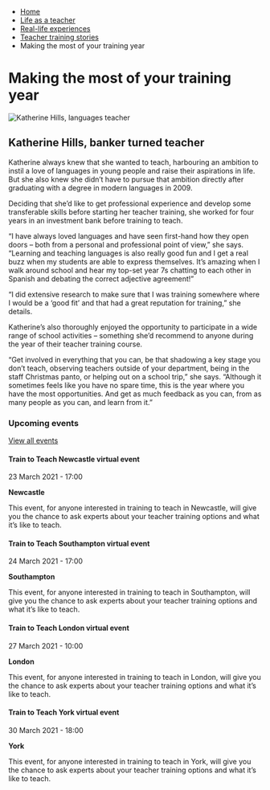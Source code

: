 *   [Home](/)
*   [Life as a teacher](/life-as-a-teacher)
*   [Real-life experiences](/life-as-a-teacher/real-life-experiences)
*   [Teacher training stories](/life-as-a-teacher/real-life-experiences/teacher-training-stories)
*   Making the most of your training year

Making the most of your training year
=====================================

<img alt="Katherine Hills, languages teacher" src="https://getintoteaching.education.gov.uk/sites/default/files/case\_study/katherine\_hills294x294\_0.jpg"></img>

Katherine Hills, banker turned teacher
--------------------------------------

Katherine always knew that she wanted to teach, harbouring an ambition to instil a love of languages in young people and raise their aspirations in life. But she also knew she didn’t have to pursue that ambition directly after graduating with a degree in modern languages in 2009.

Deciding that she’d like to get professional experience and develop some transferable skills before starting her teacher training, she worked for four years in an investment bank before training to teach.

“I have always loved languages and have seen first-hand how they open doors – both from a personal and professional point of view,” she says. “Learning and teaching languages is also really good fun and I get a real buzz when my students are able to express themselves. It’s amazing when I walk around school and hear my top-set year 7s chatting to each other in Spanish and debating the correct adjective agreement!”

“I did extensive research to make sure that I was training somewhere where I would be a ‘good fit’ and that had a great reputation for training,” she details.

Katherine’s also thoroughly enjoyed the opportunity to participate in a wide range of school activities – something she’d recommend to anyone during the year of their teacher training course.

“Get involved in everything that you can, be that shadowing a key stage you don’t teach, observing teachers outside of your department, being in the staff Christmas panto, or helping out on a school trip,” she says. “Although it sometimes feels like you have no spare time, this is the year where you have the most opportunities. And get as much feedback as you can, from as many people as you can, and learn from it.”

### Upcoming events

[View all events](/teaching-events)

[](/teaching-events/train-to-teach-events/train-to-teach-newcastle-virtual-event-230321)

#### Train to Teach Newcastle virtual event

23 March 2021 - 17:00

**Newcastle**

This event, for anyone interested in training to teach in Newcastle, will give you the chance to ask experts about your teacher training options and what it’s like to teach.

[](/teaching-events/train-to-teach-events/train-to-teach-southampton-virtual-event-240321)

#### Train to Teach Southampton virtual event

24 March 2021 - 17:00

**Southampton**

This event, for anyone interested in training to teach in Southampton, will give you the chance to ask experts about your teacher training options and what it’s like to teach.

[](/teaching-events/train-to-teach-events/train-to-teach-london-virtual-event-270321)

#### Train to Teach London virtual event

27 March 2021 - 10:00

**London**

This event, for anyone interested in training to teach in London, will give you the chance to ask experts about your teacher training options and what it’s like to teach.

[](/teaching-events/train-to-teach-events/train-to-teach-york-virtual-event-300321)

#### Train to Teach York virtual event

30 March 2021 - 18:00

**York**

This event, for anyone interested in training to teach in York, will give you the chance to ask experts about your teacher training options and what it’s like to teach.